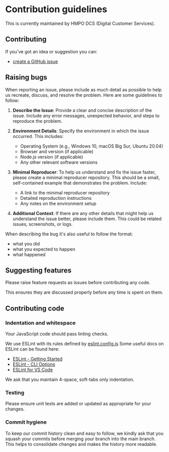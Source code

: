 # Contribution guidelines

This is currently maintained by HMPO DCS (Digital Customer Services).

## Contributing

If you’ve got an idea or suggestion you can:

* [create a GitHub issue](https://github.com/HMPO/hmpo-form-wizard/issues)

## Raising bugs

When reporting an issue, please include as much detail as possible to help us recreate, discuss, and resolve the problem. Here are some guidelines to follow:

1. **Describe the Issue**: Provide a clear and concise description of the issue. Include any error messages, unexpected behavior, and steps to reproduce the problem.

2. **Environment Details**: Specify the environment in which the issue occurred. This includes:

   * Operating System (e.g., Windows 10, macOS Big Sur, Ubuntu 20.04)
   * Browser and version (if applicable)
   * Node.js version (if applicable)
   * Any other relevant software versions

3. **Minimal Reproducer**: To help us understand and fix the issue faster, please create a minimal reproducer repository. This should be a small, self-contained example that demonstrates the problem. Include:

    * A link to the minimal reproducer repository
    * Detailed reproduction instructions
    * Any notes on the environment setup

4. **Additional Context**: If there are any other details that might help us understand the issue better, please include them. This could be related issues, screenshots, or logs.

When describing the bug it's also useful to follow the format:

* what you did
* what you expected to happen
* what happened

## Suggesting features

Please raise feature requests as issues before contributing any code.

This ensures they are discussed properly before any time is spent on them.

## Contributing code

### Indentation and whitespace

Your JavaScript code should pass linting checks.

We use ESLint with its rules defined by [eslint.config.js](eslint.config.js)
Some useful docs on ESLint can be found here:
* [ESLint - Getting Started](https://eslint.org/docs/latest/use/getting-started)
* [ESLint - CLI Options](https://eslint.org/docs/latest/use/command-line-interface)
* [ESLint for VS Code](https://marketplace.visualstudio.com/items?itemName=dbaeumer.vscode-eslint#:~:text=If%20you%20haven't%20installed,create%20an%20.eslintrc%20configuration%20file.)

We ask that you maintain 4-space, soft-tabs only indentation.

### Testing

Please ensure unit tests are added or updated as appropriate for your changes.

### Commit hygiene

To keep our commit history clean and easy to follow, we kindly ask that you squash your commits before merging your branch into the main branch. This helps to consolidate changes and makes the history more readable.
